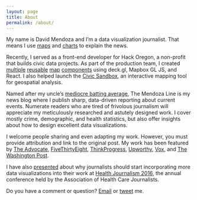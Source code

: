 ```yaml
---
layout: page
title: About
permalink: /about/
---
```

My name is David Mendoza and I’m a data visualization journalist. That means I use [maps](https://mic.com/articles/121326/evolution-of-same-sex-marriage-in-america) and [charts](https://mic.com/articles/122955/evolution-of-marijuana-legalization-in-america) to explain the news.

Recently, I served as a front-end developer for Hack Oregon, a non-profit that builds civic data projects. As part of the production team, I created [multiple](https://hackoregon.github.io/civic/iframe.html?selectedKind=PathMap&selectedStory=With%20tooltip) [reusable](https://hackoregon.github.io/civic/iframe.html?selectedKind=IconMap&selectedStory=With%20tooltip) [map](https://hackoregon.github.io/civic/iframe.html?selectedKind=ScatterPlotMap&selectedStory=With%20tooltip) [components](https://hackoregon.github.io/civic/iframe.html?selectedKind=ScreenGridMap&selectedStory=Simple%20usage) using deck.gl, Mapbox GL JS, and React. I also helped launch the [Civic Sandbox](http://civicplatform.org/sandbox), an interactive mapping tool for geospatial analysis.

Named after my uncle’s [mediocre batting average](https://www.mlb.com/cut4/how-did-the-mendoza-line-become-an-mlb-term/c-277392972), The Mendoza Line is my news blog where I publish sharp, data-driven reporting about current events. Numerate readers who are tired of frivolous journalism will appreciate my meticulously researched and astutely designed work. I cover mostly crime, demographic, and health statistics, but also offer insights about how to design excellent data visualizations.

I welcome people sharing and even adapting my work. However, you must provide attribution and link to the original post. My work has been featured by [The Advocate](https://www.advocate.com/politics/marriage-equality/2014/06/05/majority-same-sex-couples-can-now-marry-us), [FiveThirtyEight](https://fivethirtyeight.com/datalab/more-data-analysts-went-looking-for-the-south-and-midwest-and-heres-what-they-found/), [ThinkProgress](https://thinkprogress.org/justice/2016/02/17/3750335/all-the-arguments-against-obama-nominating-the-next-supreme-court-justice-debunked/), [Upworthy](https://www.upworthy.com/10-years-of-social-change-in-1-simple-gif), [Vox](https://www.vox.com/2014/6/19/5824390/the-measles-vaccine-works-in-one-chart), and [The Washington Post](https://www.washingtonpost.com/blogs/the-fix/wp/2014/05/22/the-rapid-rise-of-the-career-politician-in-2-gifs/).

I have also [presented](https://docs.google.com/presentation/d/1HBdn7kj9K3Lm1JU9EqL6qYO6xnsLlrccLpw8b6yV3fg/present#slide=id.p) about why journalists should start incorporating more data visualizations into their work at [Health Journalism 2016](http://healthjournalism.org/secondarypage-details.php?id=1618), the annual conference held by the Association of Health Care Journalists.

Do you have a comment or question? [Email](mailto:david@themendozaline.org) or [tweet](https://twitter.com/sen_mendoza) me.
